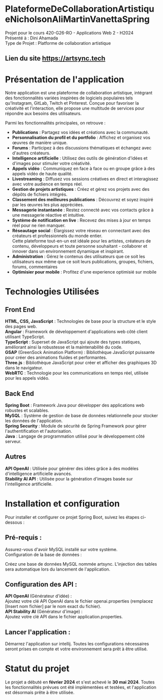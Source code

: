 # PlateformeDeCollaborationArtistiqueNicholsonAliMartinVanettaSpring
Projet pour le cours 420-G26-RO - Applications Web 2 - H2024<br>
Présenté à : Dini Ahamada<br>
Type de Projet : Platforme de collaboration artistique<br>

## Lien du site https://artsync.tech

# Présentation de l'application
Notre application est une plateforme de collaboration artistique, intégrant des fonctionnalités variées inspirées de logiciels populaires tels qu'Instagram, GitLab, Twitch et Pinterest. Conçue pour favoriser la créativité et l'interaction, elle propose une multitude de services pour répondre aux besoins des utilisateurs.

Parmi les fonctionnalités principales, on retrouve :<br>

- **Publications** : Partagez vos idées et créations avec la communauté. <br>
- **Personnalisation du profil et du portfolio** : Affichez et organisez vos œuvres de manière unique.<br>
- **Forums** : Participez à des discussions thématiques et échangez avec d'autres créateurs.<br>
- **Intelligence artificielle** : Utilisez des outils de génération d'idées et d'images pour stimuler votre créativité.<br>
- **Appels vidéo** : Communiquez en face à face ou en groupe grâce à des appels vidéo de haute qualité.<br>
- **Livestreaming** : Diffusez vos sessions créatives en direct et interagissez avec votre audience en temps réel.<br>
- **Gestion de projets artistiques** : Créez et gérez vos projets avec des dépôts de fichiers intégrés.<br>
- **Classement des meilleures publications** : Découvrez et soyez inspiré par les œuvres les plus appréciées.<br>
- **Messagerie instantanée** : Restez connecté avec vos contacts grâce à une messagerie réactive et intuitive.<br>
- **Système de notification en live** : Recevez des mises à jour en temps réel pour ne rien manquer.<br>
- **Réseautage social** : Élargissez votre réseau en connectant avec des créateurs et professionnels du monde entier.<br>
Cette plateforme tout-en-un est idéale pour les artistes, créateurs de contenu, développeurs et toute personne souhaitant - collaborer et innover dans un environnement dynamique et inspirant.
- **Administration** : Gérez le contenus des utilisateurs que ce soit les utilisateurs eux même que ce soit leurs publications,
groupes, fichiers, forums, commentaires<br>
- **Optimisier pour mobile** : Profitez d'une experience optimisié sur mobile<br>

# Technologies Utilisées

## Front End

**HTML, CSS, JavaScript** : Technologies de base pour la structure et le style des pages web. <br>
**Angular** : Framework de développement d'applications web côté client utilisant TypeScript. <br>
**TypeScript** : Superset de JavaScript qui ajoute des types statiques, améliorant ainsi la robustesse et la maintenabilité du code. <br>
**GSAP** (GreenSock Animation Platform) : Bibliothèque JavaScript puissante pour créer des animations fluides et performantes. <br>
**Three.js** : Bibliothèque JavaScript pour créer et afficher des graphiques 3D dans le navigateur. <br>
**WebRTC** : Technologie pour les communications en temps réel, utilisée pour les appels vidéo. <br>

## Back End

**Spring Boot** : Framework Java pour développer des applications web robustes et scalables.<br>
**MySQL** : Système de gestion de base de données relationnelle pour stocker les données de l'application.<br>
**Spring Security** : Module de sécurité de Spring Framework pour gérer l'authentification et l'autorisation.<br>
**Java** : Langage de programmation utilisé pour le développement côté serveur.<br>

## Autres

**API OpenAI** : Utilisée pour générer des idées grâce à des modèles d'intelligence artificielle avancés.<br>
**Stability AI API** : Utilisée pour la génération d'images basée sur l'intelligence artificielle.<br>

# Installation et configuration

Pour installer et configurer ce projet Spring Boot, suivez les étapes ci-dessous :

## Pré-requis :

Assurez-vous d'avoir MySQL installé sur votre système.<br>
Configuration de la base de données :<br>

Créez une base de données MySQL nommée artsync. L'injection des tables sera automatique lors du lancement de l'application.<br>

## Configuration des API :

**API OpenAI** (Générateur d'idée) :<br>
Ajoutez votre clé API OpenAI dans le fichier openai.properties (remplacez [Insert nom fichier] par le nom exact du fichier).<br>
**API Stability AI** (Générateur d'image) :<br>
Ajoutez votre clé API dans le fichier application.properties.<br>

## Lancer l'application :

Démarrez l'application sur intellij. Toutes les configurations nécessaires seront prises en compte et votre environnement sera prêt à être utilisé.

# Statut du projet

Le projet a débuté en **février 2024** et s'est achevé le **30 mai 2024**. Toutes les fonctionnalités prévues ont été implémentées et testées, et l'application est désormais prête à être utilisée.